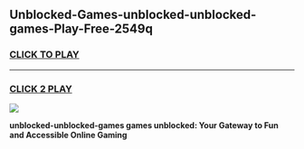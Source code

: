 
## Unblocked-Games-unblocked-unblocked-games-Play-Free-2549q
<h3>
<a href="https://premium76.site?title=unblocked-unblocked-games&ref=09A">CLICK TO PLAY</a></h3>
<hr>

<h3>
<a href="https://premium76.site?title=unblocked-unblocked-games&ref=09A">CLICK 2 PLAY</a>
  
</h3>

<a href="https://premium76.site?title=unblocked-unblocked-games&ref=09A"><img src="https://clearcache.store/games.png"></a>


**unblocked-unblocked-games games unblocked: Your Gateway to Fun and Accessible Online Gaming**

